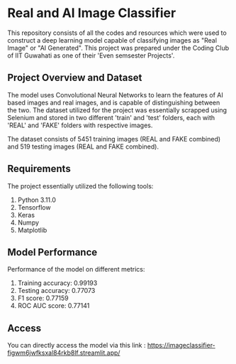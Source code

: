 # Real and AI Image Classifier 

This repository consists of all the codes and resources which were used to construct a deep learning model capable of classifying images as "Real Image" or "AI Generated". This project was prepared under the Coding Club of IIT Guwahati as one of their 'Even semsester Projects'.

## Project Overview and Dataset 

The model uses Convolutional Neural Networks to learn the features of AI based images and real images, and is capable of distinguishing between the two. 
The dataset utilized for the project was essentially scrapped using Selenium and stored in two different 'train' and 'test' folders, each with 'REAL' and 'FAKE' folders with respective images. 

The dataset consists of 5451 training images (REAL and FAKE combined) and 519 testing images (REAL and FAKE combined). 

## Requirements

The project essentially utilized the following tools: 
1. Python 3.11.0
2. Tensorflow
3. Keras
4. Numpy
5. Matplotlib

## Model Performance

Performance of the model on different  metrics:
1. Training accuracy: 0.99193
2. Testing accuracy: 0.77073
3. F1 score: 0.77159
4. ROC AUC score: 0.77141

## Access

You can directly access the model via this link : https://imageclassifier-figwm6jwfksxal84rkb8lf.streamlit.app/
